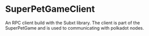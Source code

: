# SuperPetGameClient
An RPC client build with the Subxt library. The client is part of the SuperPetGame and is used to communicating with polkadot nodes.
